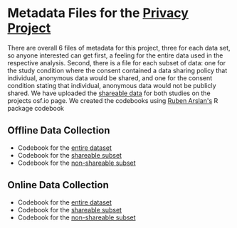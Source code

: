 
# Metadata Files for the [Privacy Project](https://osf.io/zyux4/)

There are overall 6 files of metadata for this project, three for each data set, so anyone interested can get first, a feeling for the entire data used in the respective analysis. Second, there is a file for each subset of data: one for the study condition where the consent contained a data sharing policy that individual, anonymous data would be shared, and one for the consent condition stating that individual, anonymous data would not be publicly shared. We have uploaded the [shareable data](https://osf.io/zyux4/) for both studies on the projects osf.io page. We created the codebooks using [Ruben Arslan's](https://rubenarslan.github.io/codebook/index.html) R package codebook

## Offline Data Collection

- Codebook for the [entire dataset](https://juliafrischling.github.io/JuliaEberlen.github.io/codebook_offline_all.html)
- Codebook for the [shareable subset](https://juliafrischling.github.io/JuliaEberlen.github.io/codebook_offline_shared.html)
- Codebook for the [non-shareable subset](https://juliafrischling.github.io/JuliaEberlen.github.io/codebook_offline_non_shared.html)

## Online Data Collection

- Codebook for the [entire dataset](https://juliafrischling.github.io/JuliaEberlen.github.io/codebook_online_all.html)
- Codebook for the [shareable subset](https://juliafrischling.github.io/JuliaEberlen.github.io/codebook_online_shared.html)
- Codebook for the [non-shareable subset](https://juliafrischling.github.io/JuliaEberlen.github.io/codebook_online_not_shared.html)







